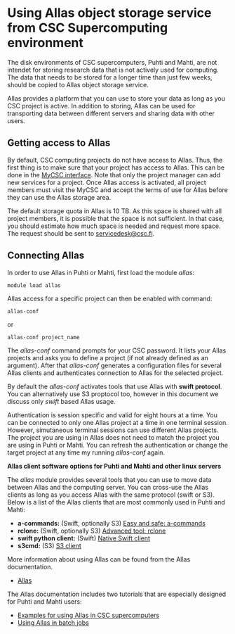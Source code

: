# Using Allas object storage service from CSC Supercomputing environment

The disk environments of CSC supercomputers, Puhti and Mahti, are not intendet for storing research data that is 
not actively used for computing. The data that needs to be stored for a longer time than just few weeks, 
should be copied to Allas object storage service. 

Allas provides a platform that you can use to store your data as long as you CSC project is active. 
In addition to storing, Allas can be used for transporting data between different servers and sharing data
with other users.

## Getting access to Allas

By default, CSC computing projects do not have access to Allas. Thus, the first thing is to make sure that your project has access to Allas.
This can be done in the [MyCSC interface](https://my.csc.fi). Note that only the project manager can 
add new services for a project. Once Allas access is activated, all project members must visit the MyCSC and accept the terms 
of use for Allas before they can use the Allas storage area.

The default storage quota in Allas is 10 TB. As this space is shared with all project members, it is
possible that the space is not sufficient. In that case, you should estimate how much space is needed 
and request more space. The request should be sent to servicedesk@csc.fi.

## Connecting Allas 

In order to use Allas in Puhti or Mahti, first load the module _allas_:
```text
module load allas
```
Allas access for a specific project can then be enabled with command:
```text
allas-conf
```
or 
```text
allas-conf project_name
```
The _allas-conf_ command prompts for your CSC password. It lists your Allas projects and asks you to define a project (if not already defined as an argument). After that _allas-conf_ generates a configuration files for several Allas clients and authenticates connection to Allas for the selected project. 

By default the _allas-conf_ activates tools that use Allas with **swift protocol**. 
You can alternatively use S3 proptocol too, however in this document we 
discuss only _swift_ based Allas usage. 

Authentication is session specific and valid for eight hours at a time.
You can be connected to only one Allas project at a time in one terminal session. However, simutaneous terminal sessions
can use different Allas projects. The project you are using in Allas does not need to match the project you are using in 
Puhti or Mahti. You can refresh the authentication or change the target project at any time my running _allas-conf_ again. 


**Allas client software options for Puhti and Mahti and other linux servers**

The _allas_ module provides several tools that you can use to move data between Allas and the computing server.
You can cross-use the Allas clients as long as you access Allas with the same protocol (swift or S3).
Below is a list of the Allas clients that are most commonly used in Puhti and Mahti:

* **a-commands:** (Swift, optionally S3) [Easy and safe: a-commands](../data/Allas/using_allas/a_commands.md)
* **rclone:** (Swift, optionally S3) [Advanced tool: rclone](../data/Allas/using_allas/rclone.md)
* **swift python client:** (Swift) [Native Swift client](../data/Allas/using_allas/swift_client.md)
* **s3cmd:** (S3) [S3 client](../data/Allas/using_allas/s3_client.md#configuring-s3-connection-in-supercomputers)

More information about using Allas can be found from the Allas documentation.
* [Allas](../data/Allas/overview.md)

The Allas documentation includes two tutorials that are especially designed for Puhti and Mahti users:
* [Examples for using Allas in CSC supercomputers](../data/Allas/allas-examples.md)
* [Using Allas in batch jobs](../data/Allas/allas_batchjobs.md)


